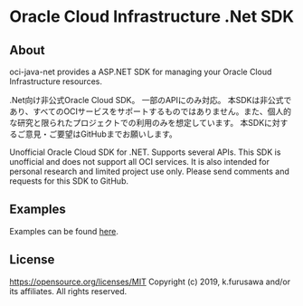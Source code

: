 ﻿# Oracle Cloud Infrastructure .Net SDK

## About
oci-java-net provides a ASP.NET SDK for managing your Oracle Cloud Infrastructure resources.

.Net向け非公式Oracle Cloud SDK。
一部のAPIにのみ対応。
本SDKは非公式であり、すべてのOCIサービスをサポートするものではありません。また、個人的な研究と限られたプロジェクトでの利用のみを想定しています。
本SDKに対するご意見・ご要望はGitHubまでお願いします。

Unofficial Oracle Cloud SDK for .NET.
Supports several APIs.
This SDK is unofficial and does not support all OCI services. It is also intended for personal research and limited project use only.
Please send comments and requests for this SDK to GitHub.

## Examples

Examples can be found [here](/Example/).

## License

https://opensource.org/licenses/MIT
Copyright (c) 2019, k.furusawa and/or its affiliates. All rights reserved.

